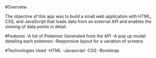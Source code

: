 #Overview

The objective of this app was to build a small web application with HTML, CSS, and JavaScript that loads
data from an external API and enables the viewing of data points in detail.

#Features
-A list of Pokemon Generated from the API
-A pop up modal detailing each pokemon
-Responsive layout for a variation of screens


#Technologies Used
-HTML
-Javascript
-CSS
-Bootstrap




